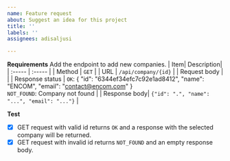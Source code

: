 ```yaml
---
name: Feature request
about: Suggest an idea for this project
title: ''
labels: ''
assignees: adisaljusi

---
```


**Requirements**
Add the endpoint to add new companies.
| Item| Description|
| :----- | :----- |
| Method | `GET` |
| URL | `/api/company/{id}` |
| Request body |  |
| Response status | `OK`: { "id": "6344ef34efc7c92e1ad8412", "name": "ENCOM", "email": "contact@encom.com" } <br/> `NOT_FOUND`: Company not found |
| Response body| `{"id": ".", "name": "...", "email": "..."}` |

**Test**
- [x] GET request with valid id returns `OK` and a response with the selected company will be returned.
- [x] GET request with invalid id returns `NOT_FOUND` and an empty response body.
